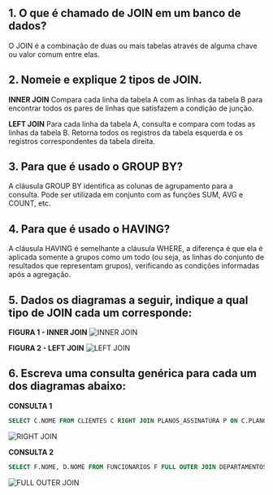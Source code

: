 ## 1. O que é chamado de JOIN em um banco de dados?
O JOIN é a combinação de duas ou mais tabelas através de alguma chave ou valor comum entre elas.

## 2.  Nomeie e explique 2 tipos de JOIN.
**INNER JOIN**
Compara cada linha da tabela A com as linhas da tabela B para encontrar todos os pares de linhas que satisfazem a condição de junção.

**LEFT JOIN**
Para cada linha da tabela A, consulta e compara com todas as linhas da tabela B. Retorna todos os registros da tabela esquerda e os registros correspondentes da tabela direita.

## 3.  Para que é usado o GROUP BY?
A cláusula GROUP BY identifica as colunas de agrupamento para a consulta. Pode ser utilizada em conjunto com as funções SUM, AVG e COUNT, etc.

## 4. Para que é usado o HAVING?
A cláusula HAVING é semelhante a cláusula WHERE, a diferença é que ela é aplicada somente a grupos como um todo (ou seja, as linhas do conjunto de resultados que representam grupos), verificando as condições informadas após a agregação. 

## 5.  Dados os diagramas a seguir, indique a qual tipo de JOIN cada um corresponde:
**FIGURA 1 - INNER JOIN**
![INNER JOIN](https://javatutorial.net/wp-content/uploads/2018/02/sql-inner-join.png)

**FIGURA 2 - LEFT JOIN**
![LEFT JOIN](https://javatutorial.net/wp-content/uploads/2018/02/sql-left-join.png)

## 6. Escreva uma consulta genérica para cada um dos diagramas abaixo:
**CONSULTA 1**
```sql
SELECT C.NOME FROM CLIENTES C RIGHT JOIN PLANOS_ASSINATURA P ON C.PLANO_ASSINATURA_ID = P.ID
```
![RIGHT JOIN](https://javatutorial.net/wp-content/uploads/2018/02/sql-right-join.png)

**CONSULTA 2**
```sql
SELECT F.NOME, D.NOME FROM FUNCIONARIOS F FULL OUTER JOIN DEPARTAMENTOS D ON F.DEPARTAMENTO_ID = D.ID
```
![FULL OUTER JOIN](https://javatutorial.net/wp-content/uploads/2018/02/sql-outer-join.png)